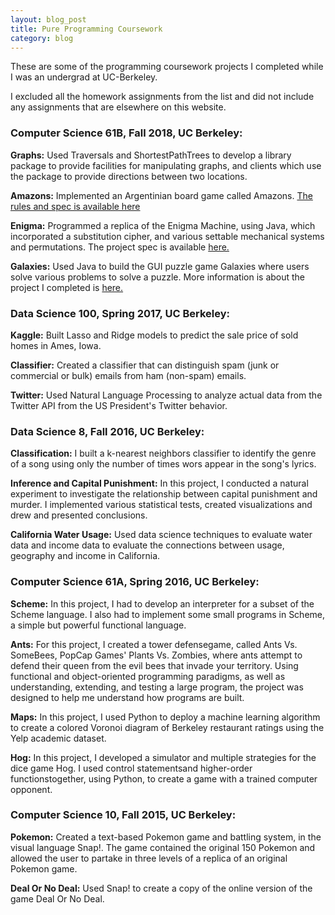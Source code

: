```yaml
---
layout: blog_post
title: Pure Programming Coursework
category: blog
---
```


These are some of the programming coursework projects I completed while I was an undergrad at UC-Berkeley.

I excluded all the homework assignments from the list and did not include any assignments that are elsewhere on this website.

### Computer Science 61B, Fall 2018, UC Berkeley:

**Graphs:** Used Traversals and ShortestPathTrees to develop a library package to provide facilities for manipulating graphs, and clients which use the package to provide directions between two locations.

**Amazons:** Implemented an Argentinian board game called Amazons. [The rules and spec is available here](https://inst.eecs.berkeley.edu/~cs61b/fa18/materials/proj/proj2/index.html)

**Enigma:** Programmed a replica of the Enigma Machine, using Java, which incorporated a substitution cipher, and various settable mechanical systems and permutations. The project spec is available [here.](https://inst.eecs.berkeley.edu/~cs61b/fa18/materials/proj/proj1/index.html)

**Galaxies:** Used Java to build the GUI puzzle game Galaxies where users solve various problems to solve a puzzle. More information is about the project I completed is [here.](https://inst.eecs.berkeley.edu/~cs61b/fa18/materials/proj/proj0/index.html) 

### Data Science 100, Spring 2017, UC Berkeley:

**Kaggle:** Built Lasso and Ridge models to predict the sale price of sold homes in Ames, Iowa.

**Classifier:** Created a classifier that can distinguish spam (junk or commercial or bulk) emails from ham (non-spam) emails. 

**Twitter:** Used Natural Language Processing to analyze actual data from the Twitter API from the US President's Twitter behavior.

### Data Science 8, Fall 2016, UC Berkeley:

**Classification:** I built a k-nearest neighbors classifier to identify the genre of a song using only the number of times wors appear in the song's lyrics.

**Inference and Capital Punishment:** In this project, I conducted a natural experiment to investigate the relationship between capital punishment and murder. I implemented various statistical tests, created visualizations and drew and presented conclusions.
 
**California Water Usage:** Used data science techniques to evaluate water data and income data to evaluate the connections between usage, geography and income in California.

### Computer Science 61A, Spring 2016, UC Berkeley:

**Scheme:** In this project, I had to develop an interpreter for a subset of the Scheme language. I also had to implement some small programs in Scheme, a simple but powerful functional language.

**Ants:** For this project, I created a tower defensegame, called Ants Vs. SomeBees, PopCap Games' Plants Vs. Zombies, where ants attempt to defend their queen from the evil bees that invade your territory.  Using functional and object-oriented programming paradigms, as well as understanding, extending, and testing a large program, the project was designed to help me understand how programs are built. 

**Maps:** In this project, I used Python to deploy a machine learning algorithm to  create a colored Voronoi diagram of Berkeley restaurant ratings using the Yelp academic dataset.

**Hog:** In this project, I developed a simulator and multiple strategies for the dice game Hog. I used control statementsand higher-order functionstogether, using Python, to create a game with a trained computer opponent. 

### Computer Science 10, Fall 2015, UC Berkeley:

**Pokemon:** Created a text-based Pokemon game and battling system, in the visual language Snap!. The game contained the original 150 Pokemon and allowed the user to partake in three levels of a replica of an original Pokemon game. 

**Deal Or No Deal:** Used Snap! to create a copy of the online version of the game Deal Or No Deal. 
